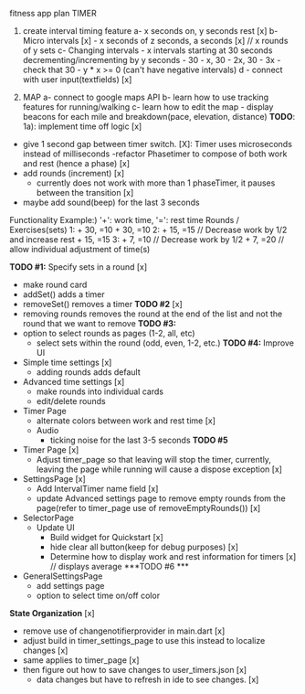 fitness app plan
TIMER
1) create interval timing feature
	a- x seconds on, y seconds rest [x]
	b- Micro intervals [x]
		- x seconds of z seconds, a seconds [x] // x rounds of y sets
	c- Changing intervals
		- x intervals starting at 30 seconds decrementing/incrementing by y seconds
			- 30 - x, 30 - 2x, 30 - 3x
		- check that  30 - y * x >= 0 (can't have negative intervals)
	d - connect with user input(textfields) [x]
	
2) MAP
	a- connect to google maps API
	b- learn how to use tracking features for running/walking
	c- learn how to edit the map
		- display beacons for each mile and breakdown(pace, elevation, distance)
**TODO**:
1a): implement time off logic [x]
- give 1 second gap between timer switch. [X]: Timer uses microseconds instead of milliseconds 
	-refactor Phasetimer to compose of both work and rest (hence a phase) [x]
- add rounds (increment) [x]
	- currently does not work with more than 1 phaseTimer, it pauses between the transition [x]
- maybe add sound(beep) for the last 3 seconds 

Functionality Example:) '+': work time, '=': rest time
    Rounds / Exercises(sets)
    1: + 30, =10
       + 30, =10
    2: + 15, =15 // Decrease work by 1/2 and increase rest
       + 15, =15
    3: + 7, =10 // Decrease work by 1/2 
       + 7, =20 // allow individual adjustment of time(s)

**TODO #1:** Specify sets in a round [x]
- make round card
- addSet() adds a timer
- removeSet() removes a timer
**TODO #2** [x]
- removing rounds removes the round at the end of the list and not the round that we want to remove 
**TODO #3:**
- option to select rounds as pages (1-2, all, etc)
    - select sets within the round (odd, even, 1-2, etc.)
**TODO #4:** Improve UI
- Simple time settings [x]
	- adding rounds adds default 
- Advanced time settings [x]
	- make rounds into individual cards
	- edit/delete rounds	
- Timer Page
	- alternate colors between work and rest time [x]
	- Audio
		- ticking noise for the last 3-5 seconds
**TODO #5**
- Timer Page [x]
	- Adjust timer_page so that leaving will stop the timer, currently, leaving the page while running will cause a dispose exception [x]
- SettingsPage [x]
	- Add IntervalTimer name field [x]
	- update Advanced settings page to remove empty rounds from the page(refer to timer_page use of removeEmptyRounds()) [x]
- SelectorPage
	- Update UI
		- Build widget for Quickstart [x]
		- hide clear all button(keep for debug purposes) [x]
		- Determine how to display work and rest information for timers [x] // displays average
***TODO #6 ***
- GeneralSettingsPage
	- add settings page
	- option to select time on/off color

**State Organization** [x]
- remove use of changenotifierprovider in main.dart [x]
- adjust build in timer_settings_page to use this instead to localize changes [x]
- same applies to timer_page [x]
- then figure out how to save changes to user_timers.json [x]
	- data changes but have to refresh in ide to see changes. [x]
